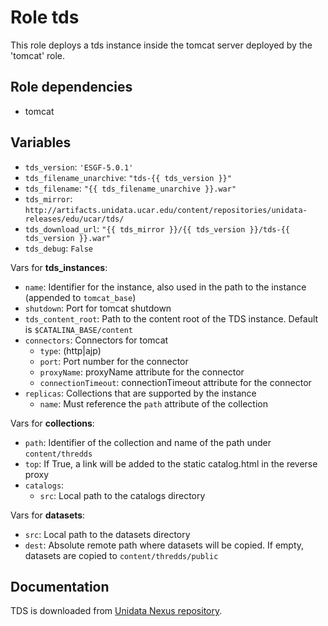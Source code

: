 # Role tds

This role deploys a tds instance inside the tomcat server deployed by the 'tomcat' role.

## Role dependencies

- tomcat

## Variables

- `tds_version`: `'ESGF-5.0.1'`
- `tds_filename_unarchive`: `"tds-{{ tds_version }}"`
- `tds_filename`: `"{{ tds_filename_unarchive }}.war"`
- `tds_mirror`: `http://artifacts.unidata.ucar.edu/content/repositories/unidata-releases/edu/ucar/tds/`
- `tds_download_url`: `"{{ tds_mirror }}/{{ tds_version }}/tds-{{ tds_version }}.war"`
- `tds_debug`: `False`

Vars for **tds_instances**:

- `name`: Identifier for the instance, also used in the path to the instance (appended to `tomcat_base`)
- `shutdown`: Port for tomcat shutdown
- `tds_content_root`: Path to the content root of the TDS instance. Default is `$CATALINA_BASE/content`
- `connectors`: Connectors for tomcat
  - `type`: (http|ajp)
  - `port`: Port number for the connector
  - `proxyName`: proxyName attribute for the connector
  - `connectionTimeout`: connectionTimeout attribute for the connector
- `replicas`: Collections that are supported by the instance
  - `name`: Must reference the `path` attribute of the collection
  
Vars for **collections**:

- `path`: Identifier of the collection and name of the path under `content/thredds`
- `top`: If True, a link will be added to the static catalog.html in the reverse proxy
- `catalogs`:
  - `src`: Local path to the catalogs directory
  
Vars for **datasets**:

- `src`: Local path to the datasets directory
- `dest`: Absolute remote path where datasets will be copied. If empty, datasets are copied to `content/thredds/public`

## Documentation

TDS is downloaded from [Unidata Nexus repository](https://artifacts.unidata.ucar.edu/).
